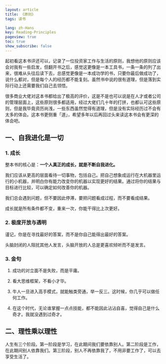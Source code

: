 ```yaml
---
layout: article
title: 《原则》
tags: 读书

lang: zh-Hans
key: Reading-Principles
pageview: true
toc: true
show_subscribe: false
---
```


起初看这本书评还可以，记录了一位投资家工作与生活的原则，我想他的原则应该会对我有一些启发，但翻开书之后，感觉这更像是一本工具书，一条一条的列了出来，很难从头往后读下去，总感觉更像是一本成功学的书，只要你最后做成功了，说什么都对，但是每个人的经历都不能复刻。虽然书中说的很有道理，但是落到实际行动上还需要我们自己去领悟。

很多商业大佬对这本书都给出了极高的评价，这是不是也可以说是在人才或者公司的管理层面上，这些原则很多都适用，经过大佬们几十年的打拼，也都认可这些原则，但是我毕竟资历尚浅，一些东西虽然觉得有道理，但是没有实际经历过不会有太多的体会。这本书更侧重「道」，希望多年以后再回过头来读这本书会有更深的体会吧。


## 一、自我进化是一切

### 1. 成长

整本书的核心是：**一个人真正的成长，就是不断自我进化。**

我们应该从更高的层面看待一切事物，包括自己。把自己想象成运行在大机器里运行的小机器，并明白你有能力改变你的机器以实现更好的结果。通过将你的结果与目标进行比较，可以确定如何改善你的机器。

我们总会遇到问题，但不要因此停滞，要把问题看成过程，而不要看成结果。

成长就是所有条件都不变，重来一次，你能干得比上次更好。

### 2. 极度开放与透明

谨记，你是在寻找最好的答案，而不是你自己能得出最好的答案。

头脑封闭的人阻扰其他人发言，头脑开放的人总是更喜欢倾听而不是发言。

### 3. 金句

1. 成功的对立面不是失败，而是平庸。

2. 看大思维框架，不看小才华。

3. 牛人一旦进入高手模式，就能触类旁通，举一反三。这时候，你几乎可以做任何工作。

4. 在这个时代，无论谁掌握一点点技能，都不能因此沾沾自喜，觉得自己是什么奇才。我就没遇到过奇才。

## 二、理性乘以理性

人生有三个阶段。第一阶段是学习，在此期间我们要依靠别人。第二阶段是工作，在此期间别人依靠我们。第三阶段，别人不再依靠我了，不用非要工作了，可以去享受生活了。


